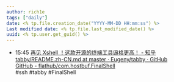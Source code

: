 ```yaml
---
author: rich1e
tags: ["daily"]
date: <% tp.file.creation_date("YYYY-MM-DD HH:mm:ss") %>
Last modified date: <% tp.file.last_modified_date() %>
uuid: <% tp.user.get_guid() %>
---
```


- 15:45 [再见 Xshell ！这款开源的终端工具逼格更高！ - 知乎](https://zhuanlan.zhihu.com/p/442128405)<br>[tabby/README.zh-CN.md at master · Eugeny/tabby · GitHub](https://github.com/Eugeny/tabby/blob/master/README.zh-CN.md)<br>[GitHub - flathub/com.hostbuf.FinalShell](https://github.com/flathub/com.hostbuf.FinalShell)<br>#ssh #tabby #FinalShell